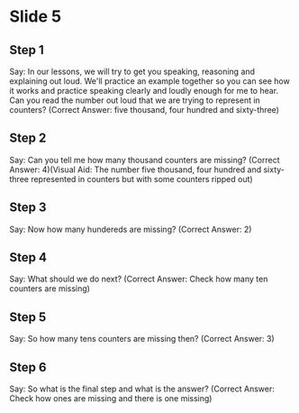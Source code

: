 # Slide 5

## Step 1

Say: In our lessons, we will try to get you speaking, reasoning and explaining out loud. We'll practice an example together so you can see how it works and practice speaking clearly and loudly enough for me to hear. Can you read the number out loud that we are trying to represent in counters? (Correct Answer: five thousand, four hundred and sixty-three)

## Step 2

Say: Can you tell me how many thousand counters are missing? (Correct Answer: 4)(Visual Aid: The number five thousand, four hundred and sixty-three represented in counters but with some counters ripped out)

## Step 3

Say: Now how many hundereds are missing? (Correct Answer: 2)

## Step 4

Say: What should we do next? (Correct Answer: Check how many ten counters are missing)

## Step 5

Say: So how many tens counters are missing then? (Correct Answer: 3)

## Step 6

Say: So what is the final step and what is the answer? (Correct Answer: Check how ones are missing and there is one missing)
